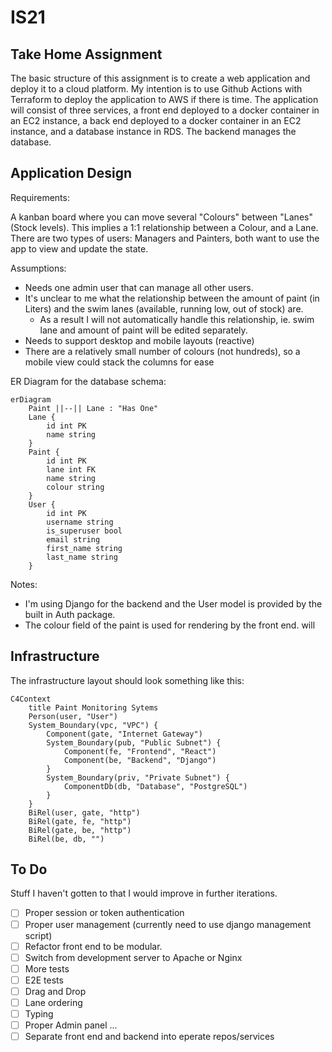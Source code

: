 # IS21

## Take Home Assignment

The basic structure of this assignment is to create a web application and deploy
it to a cloud platform. My intention is to use Github Actions with Terraform to
deploy the application to AWS if there is time. The application will consist of
three services, a front end deployed to a docker container in an EC2 instance, a
back end deployed to a docker container in an EC2 instance, and a database
instance in RDS. The backend manages the database.

## Application Design

Requirements:

A kanban board where you can move several "Colours" between "Lanes" (Stock
levels). This implies a 1:1 relationship between a Colour, and a Lane. There are
two types of users: Managers and Painters, both want to use the app to view and
update the state.

Assumptions:

- Needs one admin user that can manage all other users.
- It's unclear to me what the relationship between the amount of paint (in
Liters) and the swim lanes (available, running low, out of stock) are.
    - As a result I will not automatically handle this relationship, ie. swim
    lane and amount of paint will be edited separately.
- Needs to support desktop and mobile layouts (reactive)
- There are a relatively small number of colours (not hundreds), so a mobile
view could stack the columns for ease

ER Diagram for the database schema:

```mermaid
erDiagram
    Paint ||--|| Lane : "Has One"
    Lane {
        id int PK
        name string
    }
    Paint {
        id int PK
        lane int FK
        name string
        colour string
    }
    User {
        id int PK
        username string
        is_superuser bool
        email string
        first_name string
        last_name string
    }
```

Notes:
- I'm using Django for the backend and the User model is provided by the built
in Auth package.
- The colour field of the paint is used for rendering by the front end.
will

## Infrastructure

The infrastructure layout should look something like this:

```mermaid
C4Context
    title Paint Monitoring Sytems
    Person(user, "User")
    System_Boundary(vpc, "VPC") {
        Component(gate, "Internet Gateway")
        System_Boundary(pub, "Public Subnet") {
            Component(fe, "Frontend", "React")
            Component(be, "Backend", "Django")
        }
        System_Boundary(priv, "Private Subnet") {
            ComponentDb(db, "Database", "PostgreSQL")
        }
    }
    BiRel(user, gate, "http")
    BiRel(gate, fe, "http")
    BiRel(gate, be, "http")
    BiRel(be, db, "")
```

## To Do

Stuff I haven't gotten to that I would improve in further iterations.

- [ ] Proper session or token authentication
- [ ] Proper user management (currently need to use django management script)
- [ ] Refactor front end to be modular.
- [ ] Switch from development server to Apache or Nginx
- [ ] More tests
- [ ] E2E tests
- [ ] Drag and Drop
- [ ] Lane ordering
- [ ] Typing
- [ ] Proper Admin panel
...
- [ ] Separate front end and backend into eperate repos/services

